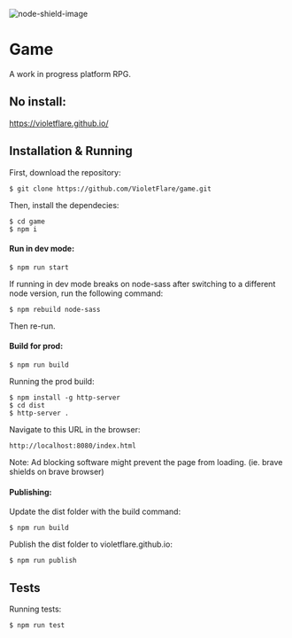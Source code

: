 ![node-shield-image]

Game
===

A work in progress platform RPG.

No install:
---
https://violetflare.github.io/

Installation & Running
---

First, download the repository:

~~~~
$ git clone https://github.com/VioletFlare/game.git
~~~~

Then, install the dependecies:

~~~~
$ cd game
$ npm i
~~~~

#### Run in dev mode:

~~~~
$ npm run start
~~~~

If running in dev mode breaks on node-sass after switching to a different node version, 
run the following command:

```
$ npm rebuild node-sass
```

Then re-run.

#### Build for prod:

~~~~
$ npm run build
~~~~

Running the prod build:

~~~~
$ npm install -g http-server
$ cd dist
$ http-server .
~~~~

Navigate to this URL in the browser: 

~~~~
http://localhost:8080/index.html
~~~~

Note: Ad blocking software might prevent the page from loading. (ie. brave shields on brave browser)

#### Publishing:

Update the dist folder with the build command:

~~~~
$ npm run build
~~~~

Publish the dist folder to violetflare.github.io:

~~~~
$ npm run publish
~~~~

Tests
---

Running tests:

```
$ npm run test
```

[node-shield-image]: https://img.shields.io/static/v1?label=node&message=16.20.1&color=green
